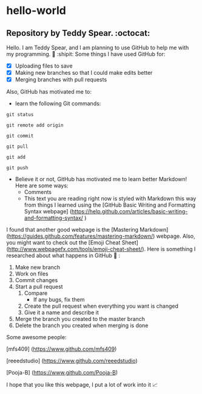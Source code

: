 # hello-world
Repository by Teddy Spear. :octocat:
------------------------------
Hello. I am Teddy Spear, and I am planning to use GitHub to help me with my programming. :rabbit: :shipit:
Some things I have used GitHub for:
  - [x] Uploading files to save
  - [x] Making new branches so that I could make edits better
  - [x] Merging branches with pull requests

Also, GitHub has motivated me to:
  * learn the following Git commands:
  ```
  git status
  
  git remote add origin
  
  git commit
  
  git pull
  
  git add 
  
  git push
  ```
  * Believe it or not, GitHub has motivated me to learn better Markdown! Here are some ways:
    * Comments
    * This text you are reading right now is styled with Markdown this way from things I learned using the [GitHub Basic Writing and Formatting Syntax webpage] (https://help.github.com/articles/basic-writing-and-formatting-syntax/ )

I found that another good webpage is the [Mastering Markdown] (https://guides.github.com/features/mastering-markdown/) webpage. Also, you might want to check out the [Emoji Cheat Sheet] (http://www.webpagefx.com/tools/emoji-cheat-sheet/).
Here is something I researched about what happens in GitHub :scroll: :

1. Make new branch
2. Work on files
3. Commit changes
4. Start a pull request
	1. Compare
		* If any bugs, fix them
	2. Create the pull request when everything you want is changed
	3. Give it a name and describe it
5. Merge the branch you created to the master branch
6. Delete the branch you created when merging is done
	
Some awesome people:

[mfs409] (https://www.github.com/mfs409)

[reeedstudio] (https://www.github.com/reeedstudio)

[Pooja-B] (https://www.github.com/Pooja-B)

I hope that you like this webpage, I put a lot of work into it :chart_with_upwards_trend:
